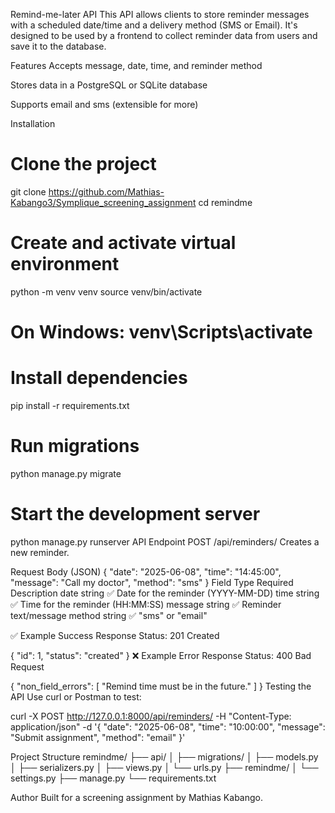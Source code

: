 Remind-me-later API
This API allows clients to store reminder messages with a scheduled date/time and a delivery method (SMS or Email). It's designed to be used by a frontend to collect reminder data from users and save it to the database.

Features
Accepts message, date, time, and reminder method

Stores data in a PostgreSQL or SQLite database

Supports email and sms (extensible for more)

Installation
# Clone the project
git clone https://github.com/Mathias-Kabango3/Symplique_screening_assignment
cd remindme

# Create and activate virtual environment
python -m venv venv
source venv/bin/activate  
# On Windows: venv\Scripts\activate

# Install dependencies
pip install -r requirements.txt

# Run migrations
python manage.py migrate

# Start the development server
python manage.py runserver
API Endpoint
POST /api/reminders/
Creates a new reminder.

Request Body (JSON)
{
  "date": "2025-06-08",
  "time": "14:45:00",
  "message": "Call my doctor",
  "method": "sms"
}
Field	Type	Required	Description
date	string	✅	Date for the reminder (YYYY-MM-DD)
time	string	✅	Time for the reminder (HH:MM:SS)
message	string	✅	Reminder text/message
method	string	✅	"sms" or "email"

✅ Example Success Response
Status: 201 Created

{
  "id": 1,
  "status": "created"
}
❌ Example Error Response
Status: 400 Bad Request

{
  "non_field_errors": [
    "Remind time must be in the future."
  ]
}
Testing the API
Use curl or Postman to test:

curl -X POST http://127.0.0.1:8000/api/reminders/ 
  -H "Content-Type: application/json" 
  -d '{
    "date": "2025-06-08",
    "time": "10:00:00",
    "message": "Submit assignment",
    "method": "email"
  }'


Project Structure
remindme/
├── api/
│   ├── migrations/
│   ├── models.py
│   ├── serializers.py
│   ├── views.py
│   └── urls.py
├── remindme/
│   └── settings.py
├── manage.py
└── requirements.txt

Author
Built for a screening assignment by Mathias Kabango.

